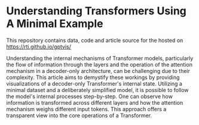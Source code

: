 # Understanding Transformers Using A Minimal Example

This repository contains data, code and article source for the hosted on https://rti.github.io/gptvis/

Understanding the internal mechanisms of Transformer models, particularly the flow of information through the layers and the operation of the attention mechanism in a decoder-only architecture, can be challenging due to their complexity. This article aims to demystify these workings by providing visualizations of a decoder-only Transformer's internal state. Utilizing a minimal dataset and a deliberately simplified model, it is possible to follow the model's internal processes step-by-step. One can observe how information is transformed across different layers and how the attention mechanism weighs different input tokens. This approach offers a transparent view into the core operations of a Transformer.
